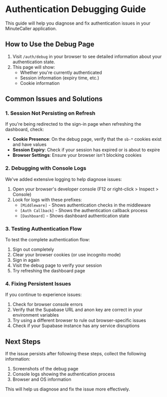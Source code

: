 # Authentication Debugging Guide

This guide will help you diagnose and fix authentication issues in your MinuteCaller application.

## How to Use the Debug Page

1. Visit `/auth/debug` in your browser to see detailed information about your authentication state.
2. This page will show:
   - Whether you're currently authenticated
   - Session information (expiry time, etc.)
   - Cookie information

## Common Issues and Solutions

### 1. Session Not Persisting on Refresh

If you're being redirected to the sign-in page when refreshing the dashboard, check:

- **Cookie Presence**: On the debug page, verify that the `sb-*` cookies exist and have values
- **Session Expiry**: Check if your session has expired or is about to expire
- **Browser Settings**: Ensure your browser isn't blocking cookies

### 2. Debugging with Console Logs

We've added extensive logging to help diagnose issues:

1. Open your browser's developer console (F12 or right-click > Inspect > Console)
2. Look for logs with these prefixes:
   - `[Middleware]` - Shows authentication checks in the middleware
   - `[Auth Callback]` - Shows the authentication callback process
   - `[Dashboard]` - Shows dashboard authentication state

### 3. Testing Authentication Flow

To test the complete authentication flow:

1. Sign out completely
2. Clear your browser cookies (or use incognito mode)
3. Sign in again
4. Visit the debug page to verify your session
5. Try refreshing the dashboard page

### 4. Fixing Persistent Issues

If you continue to experience issues:

1. Check for browser console errors
2. Verify that the Supabase URL and anon key are correct in your environment variables
3. Try using a different browser to rule out browser-specific issues
4. Check if your Supabase instance has any service disruptions

## Next Steps

If the issue persists after following these steps, collect the following information:

1. Screenshots of the debug page
2. Console logs showing the authentication process
3. Browser and OS information

This will help us diagnose and fix the issue more effectively.
